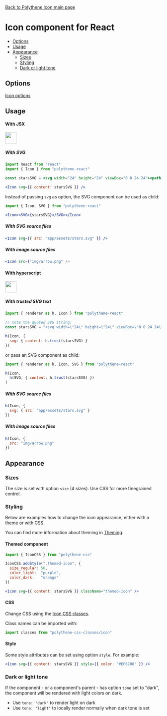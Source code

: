 [Back to Polythene Icon main page](../icon.md)

# Icon component for React

<!-- MarkdownTOC autolink="true" autoanchor="true" bracket="round" levels="1,2,3" -->

- [Options](#options)
- [Usage](#usage)
- [Appearance](#appearance)
  - [Sizes](#sizes)
  - [Styling](#styling)
  - [Dark or light tone](#dark-or-light-tone)

<!-- /MarkdownTOC -->


<a id="options"></a>
## Options

[Icon options](../icon.md)



<a id="usage"></a>
## Usage

<a id="with-jsx"></a>
#### With JSX

<a href="https://jsfiddle.net/ArthurClemens/ep9pf5wp/" target="_blank"><img src="https://arthurclemens.github.io/assets/polythene/docs/try-out-green.gif" height="36" /></a>

<a id="with-svg"></a>
##### With SVG

~~~jsx
import React from "react"
import { Icon } from "polythene-react"

const starsSVG = <svg width="24" height="24" viewBox="0 0 24 24"><path d="M11.99 2C6.47 2 2 6.48 2 12s4.47 10 9.99 10C17.52 22 22 17.52 22 12S17.52 2 11.99 2zm4.24 16L12 15.45 7.77 18l1.12-4.81-3.73-3.23 4.92-.42L12 5l1.92 4.53 4.92.42-3.73 3.23L16.23 18z"/></svg>

<Icon svg={{ content: starsSVG }} />
~~~

Instead of passing `svg` as option, the SVG component can be used as child:

~~~jsx
import { Icon, SVG } from "polythene-react"

<Icon><SVG>{starsSVG}</SVG></Icon>
~~~

<a id="with-svg-source-files"></a>
##### With SVG source files

~~~jsx
<Icon svg={{ src: "app/assets/stars.svg" }} />
~~~

<a id="with-image-source-files"></a>
##### With image source files

~~~jsx
<Icon src={"img/arrow.png" />
~~~

<a id="with-hyperscript"></a>
#### With hyperscript

<a href="https://jsfiddle.net/ArthurClemens/qhh725aa/" target="_blank"><img src="https://arthurclemens.github.io/assets/polythene/docs/try-out-green.gif" height="36" /></a>

<a id="with-trusted-svg-text"></a>
##### With trusted SVG text

~~~javascript
import { renderer as h, Icon } from "polythene-react"

// note the quoted SVG string:
const starsSVG = "<svg width=\"24\" height=\"24\" viewBox=\"0 0 24 24\"><path d=\"M11.99 2C6.47 2 2 6.48 2 12s4.47 10 9.99 10C17.52 22 22 17.52 22 12S17.52 2 11.99 2zm4.24 16L12 15.45 7.77 18l1.12-4.81-3.73-3.23 4.92-.42L12 5l1.92 4.53 4.92.42-3.73 3.23L16.23 18z\"/></svg>"

h(Icon, {
  svg: { content: h.trust(starsSVG) }
})
~~~

or pass an SVG component as child:

~~~javascript
import { renderer as h, Icon, SVG } from "polythene-react"

h(Icon,
  h(SVG, { content: h.trust(starsSVG) })
)
~~~

<a id="with-svg-source-files-1"></a>
##### With SVG source files

~~~javascript
h(Icon, {
  svg: { src: "app/assets/stars.svg" }
})
~~~

<a id="with-image-source-files-1"></a>
##### With image source files

~~~javascript
h(Icon, {
  src: "img/arrow.png"
})
~~~



<a id="appearance"></a>
## Appearance


<a id="sizes"></a>
### Sizes

The size is set with option `size` (4 sizes). Use CSS for more finegrained control.


<a id="styling"></a>
### Styling

Below are examples how to change the icon appearance, either with a theme or with CSS.

You can find more information about theming in  [Theming](../../theming.md).

<a id="themed-component"></a>
#### Themed component

~~~jsx
import { IconCSS } from "polythene-css"

IconCSS.addStyle(".themed-icon", {
  size_regular: 50,
  color_light:  "purple",
  color_dark:   "orange"
})

<Icon svg={{ content: starsSVG }} className="themed-icon" />
~~~

<a id="css"></a>
#### CSS

Change CSS using the [Icon CSS classes](../../../packages/polythene-css-classes/icon.js).

Class names can be imported with:

~~~javascript
import classes from "polythene-css-classes/icon"
~~~

<a id="style"></a>
#### Style

Some style attributes can be set using option `style`. For example:

~~~jsx
<Icon svg={{ content: starsSVG }} style={{ color: "#EF6C00" }} />
~~~


<a id="dark-or-light-tone"></a>
### Dark or light tone

If the component - or a component's parent - has option `tone` set to "dark", the component will be rendered with light colors on dark. 

* Use `tone: "dark"` to render light on dark
* Use `tone: "light"` to locally render normally when dark tone is set


